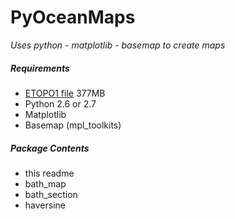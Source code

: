 PyOceanMaps
===========

*Uses python - matplotlib - basemap to create maps*

##### Requirements #####
* [ETOPO1 file](http://www.ngdc.noaa.gov/mgg/global/relief/ETOPO1/data/ice_surface/grid_registered/netcdf/ETOPO1_Ice_g_gmt4.grd.gz) 377MB
* Python 2.6 or 2.7
* Matplotlib
* Basemap (mpl_toolkits)

##### Package Contents #####
* this readme
* bath_map
* bath_section
* haversine
